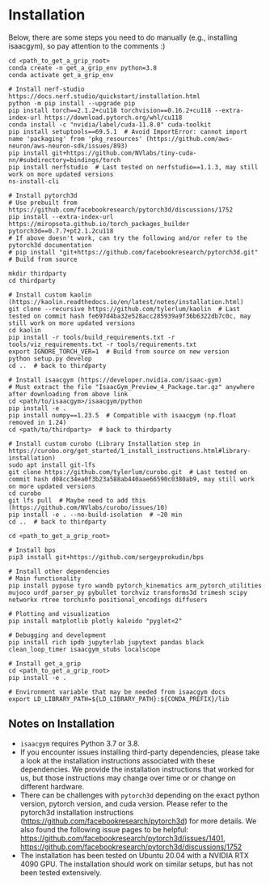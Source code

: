 # Installation

Below, there are some steps you need to do manually (e.g., installing isaacgym), so pay attention to the comments :)

```
cd <path_to_get_a_grip_root>
conda create -n get_a_grip_env python=3.8
conda activate get_a_grip_env

# Install nerf-studio https://docs.nerf.studio/quickstart/installation.html
python -m pip install --upgrade pip
pip install torch==2.1.2+cu118 torchvision==0.16.2+cu118 --extra-index-url https://download.pytorch.org/whl/cu118
conda install -c "nvidia/label/cuda-11.8.0" cuda-toolkit
pip install setuptools==69.5.1  # Avoid ImportError: cannot import name 'packaging' from 'pkg_resources' (https://github.com/aws-neuron/aws-neuron-sdk/issues/893)
pip install git+https://github.com/NVlabs/tiny-cuda-nn/#subdirectory=bindings/torch
pip install nerfstudio  # Last tested on nerfstudio==1.1.3, may still work on more updated versions
ns-install-cli

# Install pytorch3d
# Use prebuilt from https://github.com/facebookresearch/pytorch3d/discussions/1752
pip install --extra-index-url https://miropsota.github.io/torch_packages_builder pytorch3d==0.7.7+pt2.1.2cu118
# If above doesn't work, can try the following and/or refer to the pytorch3d documentation
# pip install "git+https://github.com/facebookresearch/pytorch3d.git"  # Build from source

mkdir thirdparty
cd thirdparty

# Install custom kaolin (https://kaolin.readthedocs.io/en/latest/notes/installation.html)
git clone --recursive https://github.com/tylerlum/kaolin  # Last tested on commit hash fe697d4ba32e528acc285939a9f36b6322db7c0c, may still work on more updated versions
cd kaolin
pip install -r tools/build_requirements.txt -r tools/viz_requirements.txt -r tools/requirements.txt
export IGNORE_TORCH_VER=1  # Build from source on new version
python setup.py develop
cd ..  # back to thirdparty

# Install isaacgym (https://developer.nvidia.com/isaac-gym)
# Must extract the file "IsaacGym_Preview_4_Package.tar.gz" anywhere after downloading from above link
cd <path/to/isaacgym>/isaacgym/python
pip install -e .
pip install numpy==1.23.5  # Compatible with isaacgym (np.float removed in 1.24)
cd <path/to/thirdparty>  # back to thirdparty

# Install custom curobo (Library Installation step in https://curobo.org/get_started/1_install_instructions.html#library-installation)
sudo apt install git-lfs
git clone https://github.com/tylerlum/curobo.git  # Last tested on commit hash d08cc34ea0f3b23a588ab440aae66590c0380ab9, may still work on more updated versions
cd curobo
git lfs pull  # Maybe need to add this (https://github.com/NVlabs/curobo/issues/10)
pip install -e . --no-build-isolation  # ~20 min
cd ..  # back to thirdparty

cd <path_to_get_a_grip_root>

# Install bps
pip3 install git+https://github.com/sergeyprokudin/bps

# Install other dependencies
# Main functionality
pip install pypose tyro wandb pytorch_kinematics arm_pytorch_utilities mujoco urdf_parser_py pybullet torchviz transforms3d trimesh scipy networkx rtree torchinfo positional_encodings diffusers

# Plotting and visualization
pip install matplotlib plotly kaleido "pyglet<2"

# Debugging and development
pip install rich ipdb jupyterlab jupytext pandas black clean_loop_timer isaacgym_stubs localscope

# Install get_a_grip
cd <path_to_get_a_grip_root>
pip install -e .

# Environment variable that may be needed from isaacgym docs
export LD_LIBRARY_PATH=${LD_LIBRARY_PATH}:${CONDA_PREFIX}/lib
```

## Notes on Installation

- `isaacgym` requires Python 3.7 or 3.8.
- If you encounter issues installing third-party dependencies, please take a look at the installation instructions associated with these dependencies. We provide the installation instructions that worked for us, but those instructions may change over time or or change on different hardware.
- There can be challenges with `pytorch3d` depending on the exact python version, pytorch version, and cuda version. Please refer to the pytorch3d installation instructions (https://github.com/facebookresearch/pytorch3d) for more details. We also found the following issue pages to be helpful: https://github.com/facebookresearch/pytorch3d/issues/1401, https://github.com/facebookresearch/pytorch3d/discussions/1752
- The installation has been tested on Ubuntu 20.04 with a NVIDIA RTX 4090 GPU. The installation should work on similar setups, but has not been tested extensively.
